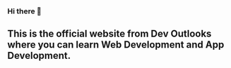 ### Hi there 👋
## This is the official website from Dev Outlooks where you can learn Web Development and App Development.
